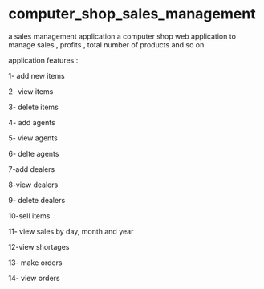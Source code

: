 # computer_shop_sales_management
a sales management application 
a computer shop web application to manage sales , profits , total number of products and so on

application features :

1- add new items

2- view items

3- delete items

4- add agents

5- view agents

6- delte agents

7-add dealers

8-view dealers

9- delete dealers

10-sell items

11- view sales by day, month and year

12-view shortages

13- make orders

14- view orders
